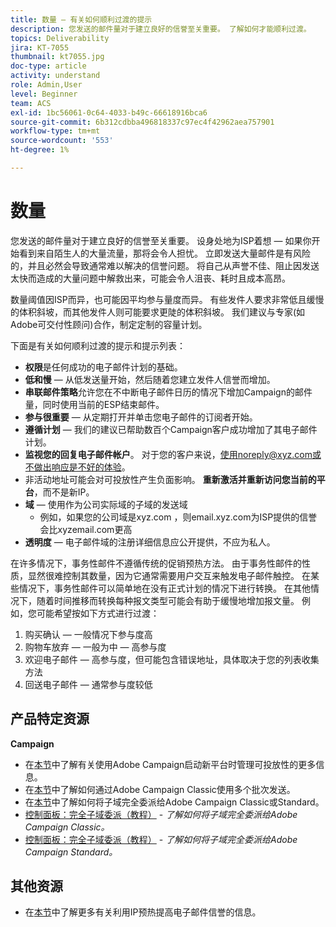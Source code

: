 ```yaml
---
title: 数量 — 有关如何顺利过渡的提示
description: 您发送的邮件量对于建立良好的信誉至关重要。 了解如何才能顺利过渡。
topics: Deliverability
jira: KT-7055
thumbnail: kt7055.jpg
doc-type: article
activity: understand
role: Admin,User
level: Beginner
team: ACS
exl-id: 1bc56061-0c64-4033-b49c-66618916bca6
source-git-commit: 6b312cdbba496818337c97ec4f42962aea757901
workflow-type: tm+mt
source-wordcount: '553'
ht-degree: 1%

---
```


# 数量

您发送的邮件量对于建立良好的信誉至关重要。 设身处地为ISP着想 — 如果你开始看到来自陌生人的大量流量，那将会令人担忧。 立即发送大量邮件是有风险的，并且必然会导致通常难以解决的信誉问题。 将自己从声誉不佳、阻止因发送太快而造成的大量问题中解救出来，可能会令人沮丧、耗时且成本高昂。

数量阈值因ISP而异，也可能因平均参与量度而异。 有些发件人要求非常低且缓慢的体积斜坡，而其他发件人则可能要求更陡的体积斜坡。 我们建议与专家(如Adobe可交付性顾问)合作，制定定制的容量计划。

下面是有关如何顺利过渡的提示和提示列表：

* **权限**&#x200B;是任何成功的电子邮件计划的基础。
* **低和慢** — 从低发送量开始，然后随着您建立发件人信誉而增加。
* **串联邮件策略**&#x200B;允许您在不中断电子邮件日历的情况下增加Campaign的邮件量，同时使用当前的ESP结束邮件。
* **参与很重要** — 从定期打开并单击您电子邮件的订阅者开始。
* **遵循计划** — 我们的建议已帮助数百个Campaign客户成功增加了其电子邮件计划。
* **监视您的回复电子邮件帐户**。 对于您的客户来说，使用noreply@xyz.com或不做出响应是不好的体验。
* 非活动地址可能会对可投放性产生负面影响。 **重新激活并重新访问您当前的平台**，而不是新IP。
* **域** — 使用作为公司实际域的子域的发送域
   * 例如，如果您的公司域是xyz.com ，则email.xyz.com为ISP提供的信誉会比xyzemail.com更高
* **透明度** — 电子邮件域的注册详细信息应公开提供，不应为私人。

在许多情况下，事务性邮件不遵循传统的促销预热方法。 由于事务性邮件的性质，显然很难控制其数量，因为它通常需要用户交互来触发电子邮件触控。 在某些情况下，事务性邮件可以简单地在没有正式计划的情况下进行转换。 在其他情况下，随着时间推移而转换每种报文类型可能会有助于缓慢地增加报文量。 例如，您可能希望按如下方式进行过渡：

1. 购买确认 — 一般情况下参与度高
2. 购物车放弃 — 一般为中 — 高参与度
3. 欢迎电子邮件 — 高参与度，但可能包含错误地址，具体取决于您的列表收集方法
4. 回送电子邮件 — 通常参与度较低

## 产品特定资源

**Campaign**

* 在[本节](/help/additional-resources/ac-starting-new-platform.md)中了解有关使用Adobe Campaign启动新平台时管理可投放性的更多信息。
* 在[本节](https://experienceleague.adobe.com/docs/campaign-classic/using/sending-messages/key-steps-when-creating-a-delivery/steps-sending-the-delivery.html#sending-using-multiple-waves)中了解如何通过Adobe Campaign Classic使用多个批次发送。
* 在[本节](/help/additional-resources/ac-domain-name-setup.md)中了解如何将子域完全委派给Adobe Campaign Classic或Standard。
* [控制面板：完全子域委派（教程）](https://experienceleague.adobe.com/docs/campaign-classic-learn/control-panel/subdomains-and-certificates/subdomain-delegation.html) - *了解如何将子域完全委派给Adobe Campaign Classic。*
* [控制面板：完全子域委派（教程）](https://experienceleague.adobe.com/docs/campaign-standard-learn/control-panel/subdomains-and-certificates/subdomain-delegation.html) - *了解如何将子域完全委派给Adobe Campaign Standard。*

## 其他资源

* 在[本节](/help/additional-resources/increase-reputation-with-ip-warming.md)中了解更多有关利用IP预热提高电子邮件信誉的信息。
